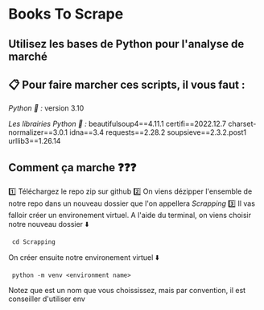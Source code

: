 # Books To Scrape
## Utilisez les bases de Python pour l'analyse de marché

## :clipboard: Pour faire marcher ces scripts, il vous faut :

*_Python :snake: :_* version 3.10

*_Les librairies Python  :closed_book: :_*
    beautifulsoup4==4.11.1
    certifi==2022.12.7
    charset-normalizer==3.0.1
    idna==3.4
    requests==2.28.2
    soupsieve==2.3.2.post1
    urllib3==1.26.14

## Comment ça marche :question::question::question:

 :one: Téléchargez le repo zip sur github
 :two: On viens dézipper l'ensemble de notre repo dans un nouveau dossier que l'on appellera *_Scrapping_*
 :three: Il vas falloir créer un environement virtuel. A l'aide du terminal, on viens choisir notre nouveau dossier :arrow_down:
```
 cd Scrapping

```
On créer ensuite notre environement virtuel :arrow_down:
```
 python -m venv <environment name>

```
Notez que <environment name>  est un nom que vous choississez, mais par convention, il est conseiller d'utiliser env

